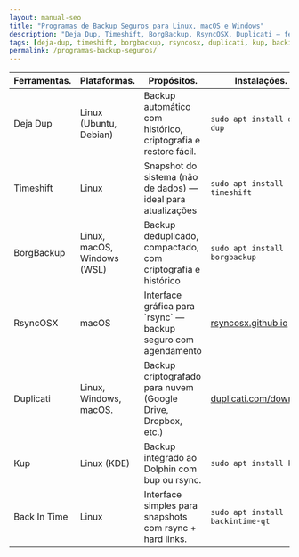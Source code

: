 ```yaml
---
layout: manual-seo
title: "Programas de Backup Seguros para Linux, macOS e Windows"
description: "Deja Dup, Timeshift, BorgBackup, RsyncOSX, Duplicati — ferramentas reais com interface, histórico e restore confiável. Zero risco de comandos manuais."
tags: [deja-dup, timeshift, borgbackup, rsyncosx, duplicati, kup, backintime, backup-seguro, linux]
permalink: /programas-backup-seguros/
---
```


<section>

<div class="table-container">
  <table class="evergreen-table">
    <thead>
      <tr>
        <th>Ferramentas.</th>
        <th>Plataformas.</th>
        <th>Propósitos.</th>
        <th>Instalações.</th>
        <th>Copiar</th>
      </tr>
    </thead>
    <tbody>
      <tr>
        <td data-label="Ferramenta">Deja Dup</td>
        <td data-label="Plataforma">Linux (Ubuntu, Debian)</td>
        <td data-label="Propósito">Backup automático com histórico, criptografia e restore fácil.</td>
        <td data-label="Instalação"><code>sudo apt install deja-dup</code></td>
        <td data-label="Ação"><button class="copy-btn" data-command="sudo apt install deja-dup">📋</button></td>
      </tr>
      <tr>
        <td data-label="Ferramenta">Timeshift</td>
        <td data-label="Plataforma">Linux</td>
        <td data-label="Propósito">Snapshot do sistema (não de dados) — ideal para atualizações</td>
        <td data-label="Instalação"><code>sudo apt install timeshift</code></td>
        <td data-label="Ação"><button class="copy-btn" data-command="sudo apt install timeshift">📋</button></td>
      </tr>
      <tr>
        <td data-label="Ferramenta">BorgBackup</td>
        <td data-label="Plataforma">Linux, macOS, Windows (WSL)</td>
        <td data-label="Propósito">Backup deduplicado, compactado, com criptografia e histórico</td>
        <td data-label="Instalação"><code>sudo apt install borgbackup</code></td>
        <td data-label="Ação"><button class="copy-btn" data-command="sudo apt install borgbackup">📋</button></td>
      </tr>
      <tr>
        <td data-label="Ferramenta">RsyncOSX</td>
        <td data-label="Plataforma">macOS</td>
        <td data-label="Propósito">Interface gráfica para `rsync` — backup seguro com agendamento</td>
        <td data-label="Instalação"><a href="https://rsyncosx.github.io" target="_blank" rel="noopener">rsyncosx.github.io</a></td>
        <td data-label="Ação">—</td>
      </tr>
      <tr>
        <td data-label="Ferramenta">Duplicati</td>
        <td data-label="Plataforma">Linux, Windows, macOS.</td>
        <td data-label="Propósito">Backup criptografado para nuvem (Google Drive, Dropbox, etc.)</td>
        <td data-label="Instalação"><a href="https://duplicati.com/download" target="_blank" rel="noopener">duplicati.com/download</a></td>
        <td data-label="Ação">—</td>
      </tr>
      <tr>
        <td data-label="Ferramenta">Kup</td>
        <td data-label="Plataforma">Linux (KDE)</td>
        <td data-label="Propósito">Backup integrado ao Dolphin com bup ou rsync.</td>
        <td data-label="Instalação"><code>sudo apt install kup</code></td>
        <td data-label="Ação"><button class="copy-btn" data-command="sudo apt install kup">📋</button></td>
      </tr>
      <tr>
        <td data-label="Ferramenta">Back In Time</td>
        <td data-label="Plataforma">Linux</td>
        <td data-label="Propósito">Interface simples para snapshots com rsync + hard links.</td>
        <td data-label="Instalação"><code>sudo apt install backintime-qt</code></td>
        <td data-label="Ação"><button class="copy-btn" data-command="sudo apt install backintime-qt">📋</button></td>
      </tr>
    </tbody>
  </table>
</div>
</section>









